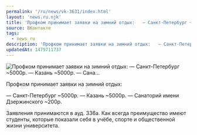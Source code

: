 ```yaml
---
permalink: '/ru/news/vk-3631/index.html'
layout: 'news.ru.njk'
title: 'Профком принимает заявки на зимний отдых:   — Санкт-Петербург ~5000р.  — Казань ~5000р.  — Сана…'
source: ВКонтакте
tags:
  - news_ru
description: 'Профком принимает заявки на зимний отдых:   — Санкт-Петербург ~5000р.  — Казань ~5000р.  — Сана…'
updatedAt: 1479711737
---
```

![Профком принимает заявки на зимний отдых:   — Санкт-Петербург ~5000р.  — Казань ~5000р.  — Сана…](https://sun9-63.userapi.com/impf/c626320/v626320195/557da/fWfrXJ9aSfA.jpg?size=1080x1080&quality=96&proxy=1&sign=8480c7700f297c8e17a6f9aa0eab7504&c_uniq_tag=vz3PoGrLApPJF5yTM7GRMThlqWPXbSnoKwyfCMB_gIs&type=album)

Профком принимает заявки на зимний отдых:

— Санкт-Петербург ~5000р.
— Казань ~5000р.
— Санаторий имени Дзержинского ~200р.

Заявления принимаются в ауд. 336а. Как всегда преимущество имеют студенты, которые показали себя в учёбе, спорте и общественной жизни университета.
